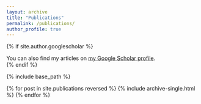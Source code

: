 ```yaml
---
layout: archive
title: "Publications"
permalink: /publications/
author_profile: true
---
```


{% if site.author.googlescholar %}
  <div class="wordwrap">You can also find my articles on <a href="{{https://scholar.google.com/citations?user=wUVkZOkAAAAJ&hl}}">my Google Scholar profile</a>.</div>
{% endif %}

{% include base_path %}

{% for post in site.publications reversed %}
  {% include archive-single.html %}
{% endfor %}
